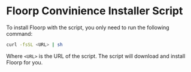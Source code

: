# Floorp Convinience Installer Script

To install Floorp with the script, you only need to run the following command:

```bash
curl -fsSL <URL> | sh
```

Where `<URL>` is the URL of the script. The script will download and install Floorp for you.

```

```
